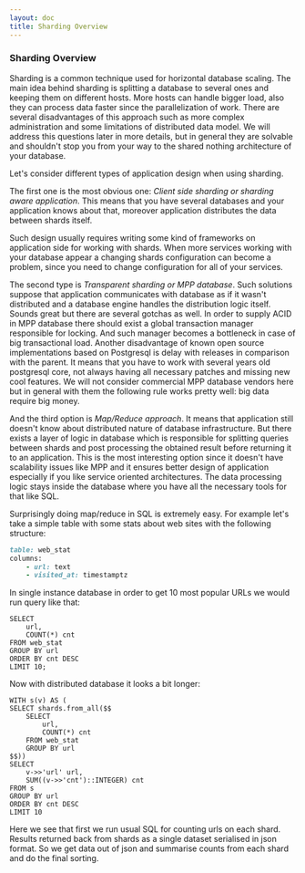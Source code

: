 ```yaml
---
layout: doc
title: Sharding Overview
---
```

### Sharding Overview

Sharding is a common technique used for horizontal database scaling. 
The main idea behind sharding is splitting a database to several ones and keeping them on different hosts.
More hosts can handle bigger load, also they can process data faster since the parallelization of work.
There are several disadvantages of this approach such as more complex administration and some limitations of distributed data model.
We will address this questions later in more details, 
but in general they are solvable and shouldn't stop you from your way to the shared nothing architecture of your database.

Let's consider different types of application design when using sharding.

The first one is the most obvious one: *Client side sharding or sharding aware application*.
This means that you have several databases and your application knows about that, 
moreover application distributes the data between shards itself.

Such design usually requires writing some kind of frameworks on application side for working with shards.
When more services working with your database appear a changing shards configuration can become a problem, 
since you need to change configuration for all of your services.

The second type is *Transparent sharding or MPP database*.
Such solutions suppose that application communicates with database as if it wasn't distributed 
and a database engine handles the distribution logic itself.
Sounds great but there are several gotchas as well. 
In order to supply ACID in MPP database there should exist a global transaction manager responsible for locking.
And such manager becomes a bottleneck in case of big transactional load.
Another disadvantage of known open source implementations based on Postgresql is delay with releases in comparison with the parent.
It means that you have to work with several years old postgresql core, not always having all necessary patches and missing new cool features.
We will not consider commercial MPP database vendors here but in general with them the following rule works pretty well: big data require big money.

And the third option is *Map/Reduce approach*.
It means that application still doesn't know about distributed nature of database infrastructure.
But there exists a layer of logic in database which is responsible for splitting queries between shards 
and post processing the obtained result before returning it to an application.
This is the most interesting option since it doesn't have scalability issues like MPP 
and it ensures better design of application especially if you like service oriented architectures. 
The data processing logic stays inside the database where you have all the necessary tools for that like SQL.

Surprisingly doing map/reduce in SQL is extremely easy. 
For example let's take a simple table with some stats about web sites with the following structure:
    
``` ruby
table: web_stat
columns:
    - url: text
    - visited_at: timestamptz
```

In single instance database in order to get 10 most popular URLs we would run query like that:

``` postgresql
SELECT 
    url, 
    COUNT(*) cnt 
FROM web_stat
GROUP BY url
ORDER BY cnt DESC
LIMIT 10;
```

Now with distributed database it looks a bit longer:

``` postgresql
WITH s(v) AS (
SELECT shards.from_all($$
    SELECT 
        url, 
        COUNT(*) cnt 
    FROM web_stat
    GROUP BY url
$$))
SELECT 
    v->>'url' url, 
    SUM((v->>'cnt')::INTEGER) cnt 
FROM s
GROUP BY url
ORDER BY cnt DESC
LIMIT 10
```

Here we see that first we run usual SQL for counting urls on each shard.
Results returned back from shards as a single dataset serialised in json format.
So we get data out of json and summarise counts from each shard and do the final sorting.



